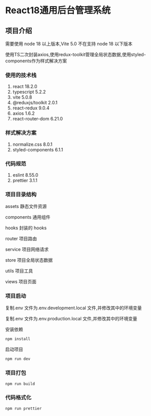 # React18通用后台管理系统

## 项目介绍

需要使用 node 18 以上版本,Vite 5.0 不在支持 node 18 以下版本

使用TS二次封装axios,使用redux-toolkit管理全局状态数据,使用styled-components作为样式解决方案

### 使用的技术栈

1. react 18.2.0
2. typescript 5.2.2
3. vite 5.0.8
4. @reduxjs/toolkit 2.0.1
5. react-redux 9.0.4
6. axios 1.6.2
7. react-router-dom 6.21.0

### 样式解决方案

1. normalize.css 8.0.1
2. styled-components 6.1.1

### 代码规范

1. eslint 8.55.0
2. prettier 3.1.1

### 项目目录结构

assets 静态文件资源

components 通用组件

hooks 封装的 hooks

router 项目路由

service 项目网络请求

store 项目全局状态数据

utils 项目工具

views 项目页面

### 项目启动

复制.env 文件为.env.development.local 文件,并修改其中的环境变量

复制.env 文件为.env.production.local 文件,并修改其中的环境变量

安装依赖

```bash
npm install
```

启动项目

```bash
npm run dev
```

### 项目打包

```bash
npm run build
```

### 代码格式化

```bash
npm run prettier
```
